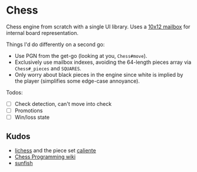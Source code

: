 # Chess

Chess engine from scratch with a single UI library. Uses a [10x12
mailbox](https://www.chessprogramming.org/10x12_Board) for internal
board representation.

Things I'd do differently on a second go:

- Use PGN from the get-go (looking at you, `Chess#move`).
- Exclusively use mailbox indexes, avoiding the 64-length pieces array
  via `Chess#_pieces` and `SQUARES`.
- Only worry about black pieces in the engine since white is implied
  by the player (simplifies some edge-case annoyance).

Todos:

- [ ] Check detection, can't move into check
- [ ] Promotions
- [ ] Win/loss state

## Kudos

- [lichess](https://lichess.org/) and the piece set [caliente](https://github.com/avi-0/caliente)
- [Chess Programming wiki](https://www.chessprogramming.org/Main_Page)
- [sunfish](https://github.com/thomasahle/sunfish/blob/master/sunfish.py)
